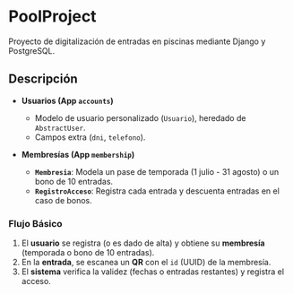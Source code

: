 # PoolProject

Proyecto de digitalización de entradas en piscinas mediante Django y PostgreSQL.

## Descripción

- **Usuarios (App `accounts`)**  
  - Modelo de usuario personalizado (`Usuario`), heredado de `AbstractUser`.  
  - Campos extra (`dni`, `telefono`).

- **Membresías (App `membership`)**  
  - **`Membresia`**: Modela un pase de temporada (1 julio - 31 agosto) o un bono de 10 entradas.  
  - **`RegistroAcceso`**: Registra cada entrada y descuenta entradas en el caso de bonos.

### Flujo Básico
1. El **usuario** se registra (o es dado de alta) y obtiene su **membresía** (temporada o bono de 10 entradas).
2. En la **entrada**, se escanea un **QR** con el `id` (UUID) de la membresía.
3. El **sistema** verifica la validez (fechas o entradas restantes) y registra el acceso.


